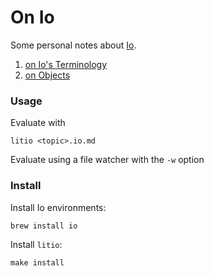 # On Io

Some personal notes about [Io][1].

1. [on Io's Terminology](terminology.io.md)
2. [on Objects](objects.io.md)

### Usage

Evaluate with

    litio <topic>.io.md

Evaluate using a file watcher with the `-w` option

### Install

Install Io environments:

    brew install io

Install `litio`:

    make install

[1]: http://iolanguage.org/

